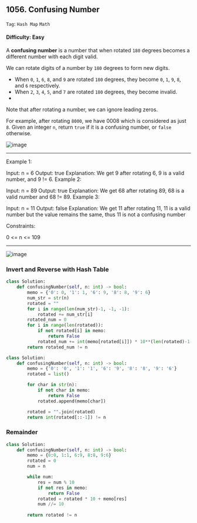 ## 1056. Confusing Number

```Tag```: ```Hash Map``` ```Math```

#### Difficulty: Easy

A __confusing number__ is a number that when rotated ```180``` degrees becomes a different number with each digit valid.

We can rotate digits of a number by ```180``` degrees to form new digits.

- When ```0```, ```1```, ```6```, ```8```, and ```9``` are rotated ```180``` degrees, they become ```0```, ```1```, ```9```, ```8```, and ```6``` respectively.
- When ```2```, ```3```, ```4```, ```5```, and ```7``` are rotated ```180``` degrees, they become invalid.
- 
Note that after rotating a number, we can ignore leading zeros.

For example, after rotating ```8000```, we have 0008 which is considered as just ```8```.
Given an integer ```n```, return ```true``` if it is a confusing number, or ```false``` otherwise.

![image](https://user-images.githubusercontent.com/35042430/210161363-1bf5f16b-3faa-491a-ae65-c2353a753cb5.png)

---

Example 1:


Input: n = 6
Output: true
Explanation: We get 9 after rotating 6, 9 is a valid number, and 9 != 6.
Example 2:


Input: n = 89
Output: true
Explanation: We get 68 after rotating 89, 68 is a valid number and 68 != 89.
Example 3:


Input: n = 11
Output: false
Explanation: We get 11 after rotating 11, 11 is a valid number but the value remains the same, thus 11 is not a confusing number
 

Constraints:

0 <= n <= 109

---

![image](https://leetcode.com/problems/confusing-number/solutions/2918441/Figures/1056/1.png)

### Invert and Reverse with Hash Table

```Python
class Solution:
    def confusingNumber(self, n: int) -> bool:
        memo = {'0': 0, '1': 1, '6': 9, '8': 8, '9': 6}
        num_str = str(n)
        rotated = ""
        for i in range(len(num_str)-1, -1, -1):
            rotated += num_str[i]
        rotated_num = 0
        for i in range(len(rotated)):
            if not rotated[i] in memo:
                return False
            rotated_num += int(memo[rotated[i]]) * 10**(len(rotated)-1-i)
        return rotated_num != n
```

```Python
class Solution:
    def confusingNumber(self, n: int) -> bool:
        memo = {'0': '0', '1': '1', '6': '9', '8': '8', '9': '6'}
        rotated = list()

        for char in str(n):
            if not char in memo:
                return False
            rotated.append(memo[char])

        rotated = "".join(rotated)
        return int(rotated[::-1]) != n
```

### Remainder

```Python
class Solution:
    def confusingNumber(self, n: int) -> bool:
        memo = {0:0, 1:1, 6:9, 8:8, 9:6}
        rotated = 0
        num = n

        while num:
            res = num % 10
            if not res in memo:
                return False
            rotated = rotated * 10 + memo[res]
            num //= 10
        
        return rotated != n
```
